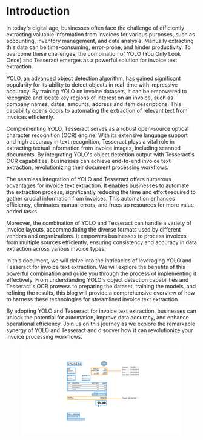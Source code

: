 # Introduction

In today's digital age, businesses often face the challenge of efficiently extracting valuable information from invoices for various purposes, such as accounting, inventory management, and data analysis. Manually extracting this data can be time-consuming, error-prone, and hinder productivity. To overcome these challenges, the combination of YOLO (You Only Look Once) and Tesseract emerges as a powerful solution for invoice text extraction.

YOLO, an advanced object detection algorithm, has gained significant popularity for its ability to detect objects in real-time with impressive accuracy. By training YOLO on invoice datasets, it can be empowered to recognize and locate key regions of interest on an invoice, such as company names, dates, amounts, address and item descriptions. This capability opens doors to automating the extraction of relevant text from invoices efficiently.

Complementing YOLO, Tesseract serves as a robust open-source optical character recognition (OCR) engine. With its extensive language support and high accuracy in text recognition, Tesseract plays a vital role in extracting textual information from invoice images, including scanned documents. By integrating YOLO's object detection output with Tesseract's OCR capabilities, businesses can achieve end-to-end invoice text extraction, revolutionizing their document processing workflows.

The seamless integration of YOLO and Tesseract offers numerous advantages for invoice text extraction. It enables businesses to automate the extraction process, significantly reducing the time and effort required to gather crucial information from invoices. This automation enhances efficiency, eliminates manual errors, and frees up resources for more value-added tasks.

Moreover, the combination of YOLO and Tesseract can handle a variety of invoice layouts, accommodating the diverse formats used by different vendors and organizations. It empowers businesses to process invoices from multiple sources efficiently, ensuring consistency and accuracy in data extraction across various invoice types.

In this document, we will delve into the intricacies of leveraging YOLO and Tesseract for invoice text extraction. We will explore the benefits of this powerful combination and guide you through the process of implementing it effectively. From understanding YOLO's object detection capabilities and Tesseract's OCR prowess to preparing the dataset, training the models, and refining the results, this blog will provide a comprehensive overview of how to harness these technologies for streamlined invoice text extraction.

By adopting YOLO and Tesseract for invoice text extraction, businesses can unlock the potential for automation, improve data accuracy, and enhance operational efficiency. Join us on this journey as we explore the remarkable synergy of YOLO and Tesseract and discover how it can revolutionize your invoice processing workflows.

<figure><img src="../.gitbook/assets/Grafiche-articolo.png" alt="" width="563"><figcaption></figcaption></figure>

